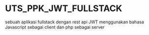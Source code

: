 # UTS_PPK_JWT_FULLSTACK
sebuah aplikasi fullstack dengan rest api JWT menggunakan bahasa Javascript sebagai client dan php sebagai server

